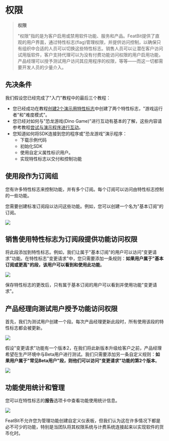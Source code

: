 # 权限

> **权限**
>
> "权限"指的是为客户启用或禁用软件功能、服务和产品。FeatBit提供了直观的用户界面，通过特性标志(flag)管理权限，并提供访问控制，以确保只有组织中合适的人员可以切换这些特性标志。销售人员可以让潜在客户访问试用版软件，客户支持代理可以为没有付费功能访问权限的用户启用功能，产品经理可以授予测试用户访问其应用程序的权限，等等——而这一切都需要开发人员的少量介入。

## 先决条件

我们假设您已经完成了"入门"教程中的最后三个教程：

* 您已经成功在教程[创建2个演示用特性标志](../create-two-feature-flags.md)中创建了两个特性标志，"游戏运行者"和"难度模式"。
* 您已经对如何与"恐龙游戏(Dino Game)"进行互动有基本的了解，这些内容请参考教程[尝试与演示程序进行互动](../try-interacting-with-the-demo.md)。
* 您知道如何将SDK连接到您的程序或"恐龙游戏"演示程序：
  * 下载示例代码
  * 初始化SDK
  * 使用自定义属性标识用户。
  * 实现特性标志以交付和控制功能

## 使用段作为订阅组

您有许多特性标志来控制功能，并有多个订阅。每个订阅可以访问由特性标志控制的一些功能。

您需要创建标准订阅段以访问这些功能。例如，您可以创建一个名为"基本订阅"的订阅。

![](../../getting-started/assets/entitlement/001.webp)

## 销售使用特性标志为订阅段提供功能访问权限

将此段添加到特性标志。例如，我们让属于"基本订阅"的用户可以访问"变更请求"功能。在特性标志"变更请求"中，您只需要添加一条规则：**如果用户属于"基本订阅或更高"的段，该用户可以看到和使用此功能**。

![](../../getting-started/assets/entitlement/002.webp)

保存特性标志的更改后，只有属于基本订阅的用户可以看到并使用功能"变更请求"。

## 产品经理向测试用户授予功能访问权限

首先，我们为测试用户创建一个段。每次产品经理更新此段时，所有使用该段的特性标志都会被更新。

![](../../getting-started/assets/entitlement/003.webp)

假设"变更请求"功能有一个版本2，在我们将此新版本升级给客户之前，产品经理希望在生产环境中与Beta用户进行测试。我们只需要添加另一条自定义规则：**如果用户属于"常见Beta用户"段，则他们可以访问"变更请求"功能的第2个版本**。

![](../../getting-started/assets/entitlement/004.webp)

## 功能使用统计和管理

您可以在特性标志的**报告**选项卡中查看功能使用统计信息。

![](../../getting-started/assets/entitlement/005.webp)

FeatBit不允许您为管理功能创建自定义仪表板，但我们认为这在许多情况下都是必不可少的功能，特别是当团队将其权限系统与计费系统连接起来以实现软件的货币化时。